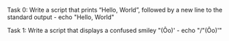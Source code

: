 Task 0: Write a script that prints “Hello, World”, followed by a new line to the standard output - echo "Hello, World"

Task 1: Write a script that displays a confused smiley "(Ôo)' - echo "/"(Ôo)'"
